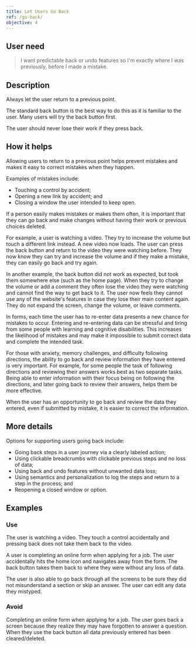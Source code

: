 ```yaml
---
title: Let Users Go Back
ref: /go-back/
objective: 4
---
```


## User need

> I want predictable back or undo features so I'm exactly where I was previously, before I made a mistake.

## Description

Always let the user return to a previous point.

The standard back button is the best way to do this as it is familiar to the user. Many users will try the back button first.

The user should never lose their work if they press back.

## How it helps

 Allowing users to return to a previous point helps prevent mistakes and makes it easy to correct mistakes when they happen.

Examples of mistakes include:

- Touching a control by accident;
- Opening a new link by accident; and
- Closing a window the user intended to keep open.

If a person easily makes mistakes or makes them often, it is important that they can go back and make changes without having their work or previous choices deleted.

For example, a user is watching a video. They try to increase the volume but touch a different link instead. A new video now loads. The user can press the back button and return to the video they were watching before. They now know they can try and increase the volume and if they make a mistake, they can easily go back and try again.

In another example, the back button did not work as expected, but took them somewhere else (such as the home page). When they try to change the volume or add a comment they often lose the video they were watching and cannot find the way to get back to it. The user now feels they cannot use any of the website's features in case they lose their main content again. They do not expand the screen, change the volume, or leave comments.

In forms, each time the user has to re-enter data presents a new chance for mistakes to occur. Entering and re-entering data can be stressful and tiring from some people with learning and cognitive disabilities. This increases the likelihood of mistakes and may make it impossible to submit correct data and complete the intended task.

For those with anxiety, memory challenges, and difficulty following directions, the ability to go back and review information they have entered is very important. For example, for some people the task of following directions and reviewing their answers works best as two separate tasks. Being able to enter information with their focus being on following the directions, and later going back to review their answers, helps them be more effective.

When the user has an opportunity to go back and review the data they entered, even if submitted by mistake, it is easier to correct the information. 

## More details

Options for supporting users going back include:

-  Going back steps in a user journey via a clearly labeled action;
- Using clickable breadcrumbs with clickable previous steps and no loss of data;
- Using back and undo features without unwanted data loss;
- Using semantics and personalization to log the steps and return to a step in the process; and
- Reopening a closed window or option.


## Examples

### Use 

The user is watching a video. They touch a control accidentally and pressing back does not take them back to the video.

A user is completing an online form when applying for a job. The user accidentally hits the home icon and navigates away from the form. The back button takes them back to where they were without any loss of data.

The user is also able to go back through all the screens to be sure they did not misunderstand a section or skip an answer. The user can edit any data they mistyped. 

### Avoid

 Completing an online form when applying for a job. The user goes back a screen because they realize they may have forgotten to answer a question. When they use the back button all data previously entered has been cleared/deleted. 